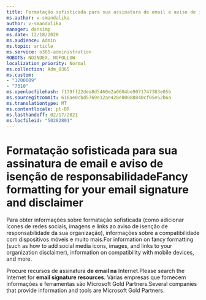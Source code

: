 ```yaml
---
title: Formatação sofisticada para sua assinatura de email e aviso de isenção de responsabilidade
ms.author: v-smandalika
author: v-smandalika
manager: dansimp
ms.date: 12/18/2020
ms.audience: Admin
ms.topic: article
ms.service: o365-administration
ROBOTS: NOINDEX, NOFOLLOW
localization_priority: Normal
ms.collection: Adm_O365
ms.custom:
- "1200009"
- "7310"
ms.openlocfilehash: f179ff22dea8d5460e2a0604be9071747383e05b
ms.sourcegitcommit: 616ae0cbd5769e12ae428e00088840cf05e52b6a
ms.translationtype: MT
ms.contentlocale: pt-BR
ms.lasthandoff: 02/17/2021
ms.locfileid: "50282801"
---
```

# <a name="fancy-formatting-for-your-email-signature-and-disclaimer"></a><span data-ttu-id="9f20a-102">Formatação sofisticada para sua assinatura de email e aviso de isenção de responsabilidade</span><span class="sxs-lookup"><span data-stu-id="9f20a-102">Fancy formatting for your email signature and disclaimer</span></span>
<span data-ttu-id="9f20a-103">Para obter informações sobre formatação sofisticada (como adicionar ícones de redes sociais, imagens e links ao aviso de isenção de responsabilidade da sua organização), informações sobre a compatibilidade com dispositivos móveis e muito mais.</span><span class="sxs-lookup"><span data-stu-id="9f20a-103">For information on fancy formatting (such as how to add social media icons, images, and links to your organization disclaimer), information on compatibility with mobile devices, and more.</span></span>

<span data-ttu-id="9f20a-104">Procure recursos de assinatura **de email na** Internet.</span><span class="sxs-lookup"><span data-stu-id="9f20a-104">Please search the Internet for **email signature resources**.</span></span> <span data-ttu-id="9f20a-105">Várias empresas que fornecem informações e ferramentas são Microsoft Gold Partners.</span><span class="sxs-lookup"><span data-stu-id="9f20a-105">Several companies that provide information and tools are Microsoft Gold Partners.</span></span>
